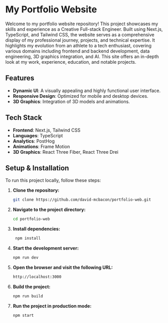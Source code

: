 # My Portfolio Website

Welcome to my portfolio website repository! This project showcases my skills and experience as a Creative Full-stack Engineer. Built using Next.js, TypeScript, and Tailwind CSS, the website serves as a comprehensive display of my professional journey, projects, and technical expertise. It highlights my evolution from an athlete to a tech enthusiast, covering various domains including frontend and backend development, data engineering, 3D graphics integration, and AI. This site offers an in-depth look at my work, experience, education, and notable projects.

## Features

- **Dynamic UI**: A visually appealing and highly functional user interface.
- **Responsive Design**: Optimized for mobile and desktop devices.
- **3D Graphics**: Integration of 3D models and animations.

## Tech Stack

- **Frontend**: Next.js, Tailwind CSS
- **Languages**: TypeScript
- **Analytics**: PostHog
- **Animations**: Frame Motion
- **3D Graphics**: React Three Fiber, React Three Drei

## Setup & Installation

To run this project locally, follow these steps:

1. **Clone the repository:**
   ```bash
   git clone https://github.com/david-mcbacon/portfolio-web.git
   ```
2. **Navigate to the project directory:**
   ```bash
   cd portfolio-web
   ```
3. **Install dependencies:**
   ```bash
    npm install
    ```
4. **Start the development server:**
    ```bash
    npm run dev
    ```
5. **Open the browser and visit the following URL:**
    ```bash
    http://localhost:3000
    ```
6. **Build the project:**
    ```bash
    npm run build
    ```
7. **Run the project in production mode:**
    ```bash
    npm start
    ```

